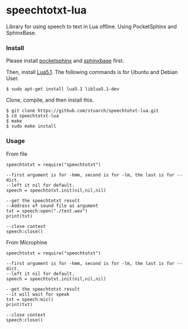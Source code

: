 # speechtotxt-lua
Library for using speech to text in Lua offline. Using PocketSphinx and SphinxBase.

### Install

Please install [pocketsphinx](https://github.com/cmusphinx/pocketsphinx) and [sphinxbase](https://github.com/cmusphinx/sphinxbase) first.

Then, install [Lua5.1](https://www.lua.org/). The following commands is for Ubuntu and Debian User.
```
$ sudo apt-get install lua5.1 liblua5.1-dev
```
Clone, compile, and then install this.
```
$ git clone https://github.com/stuarch/speechtotxt-lua.git
$ cd speechtotxt-lua
$ make
$ sudo make install
```

### Usage

From file
```
speechtotxt = require("speechtotxt")

--first argument is for -hmm, second is for -lm, the last is for --dict.
--left it nil for default.
speech = speechtotxt.init(nil,nil,nil)

--get the speechtotxt result
--Address of sound file as argument
txt = speech:open("./test.wav")
print(txt)

--close context
speech:close()
```
From Microphine
```
speechtotxt = require("speechtotxt")

--first argument is for -hmm, second is for -lm, the last is for --dict.
--left it nil for default.
speech = speechtotxt.init(nil,nil,nil)

--get the speechtotxt result
--it will wait for speak
txt = speech:mic()
print(txt)

--close context
speech:close()
```
